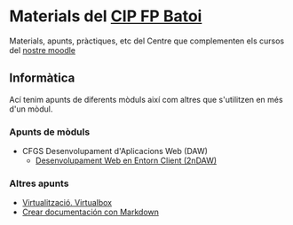 # Materials del [CIP FP Batoi](http://www.cipfpbatoi.es)
Materials, apunts, pràctiques, etc del Centre que complementen els cursos del [nostre moodle](https://moodle.cipfpbatoi.es)

## Informàtica
Ací tenim apunts de diferents mòduls així com altres que s'utilitzen en més d'un mòdul. 

### Apunts de mòduls
* CFGS Desenvolupament d'Aplicacions Web (DAW)
  * [Desenvolupament Web en Entorn Client (2nDAW)](https://juanseguravasco.github.io/daw_dwc/)
  
### Altres apunts
* [Virtualització. Virtualbox](./altres/virtualitzacio/)
* [Crear documentación con Markdown](https://juanseguravasco.github.io/proyectos/flipped/markdown/)

